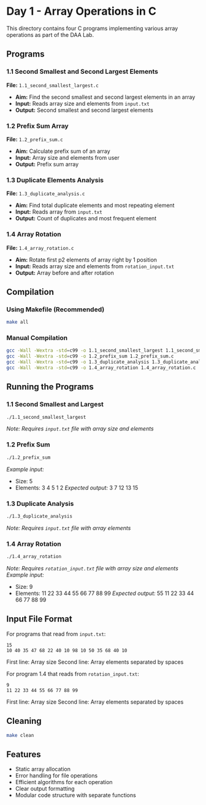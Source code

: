 # Day 1 - Array Operations in C

This directory contains four C programs implementing various array operations as part of the DAA Lab.

## Programs

### 1.1 Second Smallest and Second Largest Elements
**File:** `1.1_second_smallest_largest.c`
- **Aim:** Find the second smallest and second largest elements in an array
- **Input:** Reads array size and elements from `input.txt`
- **Output:** Second smallest and second largest elements

### 1.2 Prefix Sum Array
**File:** `1.2_prefix_sum.c`
- **Aim:** Calculate prefix sum of an array
- **Input:** Array size and elements from user
- **Output:** Prefix sum array

### 1.3 Duplicate Elements Analysis
**File:** `1.3_duplicate_analysis.c`
- **Aim:** Find total duplicate elements and most repeating element
- **Input:** Reads array from `input.txt`
- **Output:** Count of duplicates and most frequent element

### 1.4 Array Rotation
**File:** `1.4_array_rotation.c`
- **Aim:** Rotate first p2 elements of array right by 1 position
- **Input:** Reads array size and elements from `rotation_input.txt`
- **Output:** Array before and after rotation

## Compilation

### Using Makefile (Recommended)
```bash
make all
```

### Manual Compilation
```bash
gcc -Wall -Wextra -std=c99 -o 1.1_second_smallest_largest 1.1_second_smallest_largest.c
gcc -Wall -Wextra -std=c99 -o 1.2_prefix_sum 1.2_prefix_sum.c
gcc -Wall -Wextra -std=c99 -o 1.3_duplicate_analysis 1.3_duplicate_analysis.c
gcc -Wall -Wextra -std=c99 -o 1.4_array_rotation 1.4_array_rotation.c
```

## Running the Programs

### 1.1 Second Smallest and Largest
```bash
./1.1_second_smallest_largest
```
*Note: Requires `input.txt` file with array size and elements*

### 1.2 Prefix Sum
```bash
./1.2_prefix_sum
```
*Example input:*
- Size: 5
- Elements: 3 4 5 1 2
*Expected output:* 3 7 12 13 15

### 1.3 Duplicate Analysis
```bash
./1.3_duplicate_analysis
```
*Note: Requires `input.txt` file with array elements*

### 1.4 Array Rotation
```bash
./1.4_array_rotation
```
*Note: Requires `rotation_input.txt` file with array size and elements*
*Example input:*
- Size: 9
- Elements: 11 22 33 44 55 66 77 88 99
*Expected output:* 55 11 22 33 44 66 77 88 99

## Input File Format

For programs that read from `input.txt`:
```
15
10 40 35 47 68 22 40 10 98 10 50 35 68 40 10
```
First line: Array size
Second line: Array elements separated by spaces

For program 1.4 that reads from `rotation_input.txt`:
```
9
11 22 33 44 55 66 77 88 99
```
First line: Array size
Second line: Array elements separated by spaces

## Cleaning
```bash
make clean
```

## Features
- Static array allocation
- Error handling for file operations
- Efficient algorithms for each operation
- Clear output formatting
- Modular code structure with separate functions 